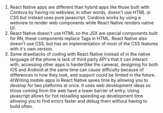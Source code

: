 1) React Native apps are different than hybrid apps like those built with Cordova by having no webview, in other words, doesn't use HTML or CSS but instead uses pure javascript. Cordova works by using a webview to render web components while React Native renders native UI.
2) React Native doesn't use HTML so the JSX are special components built for RN, these components replace Tags in HTML. React Native also doesn't use CSS, but has an implementation of most of the CSS features with it's own version.
3) Some drawbacks of coding with React Native instead of in the native language of the phone is lack of third party API's that it can interact with, accessing other apps is harder(like the camera), designing for both IOS and Android at the same time can cause difficulty because of differences in how they look, and support could be limited in the future.
4)Writing mobile apps in React Native saves time by allowing you to develop for two platforms at once. It uses web development ideas so those coming from the web have a lower barrier of entry. Using javascript allows for hot reloading speeding up development time allowing you to find errors faster and debug them without having to build often. 


